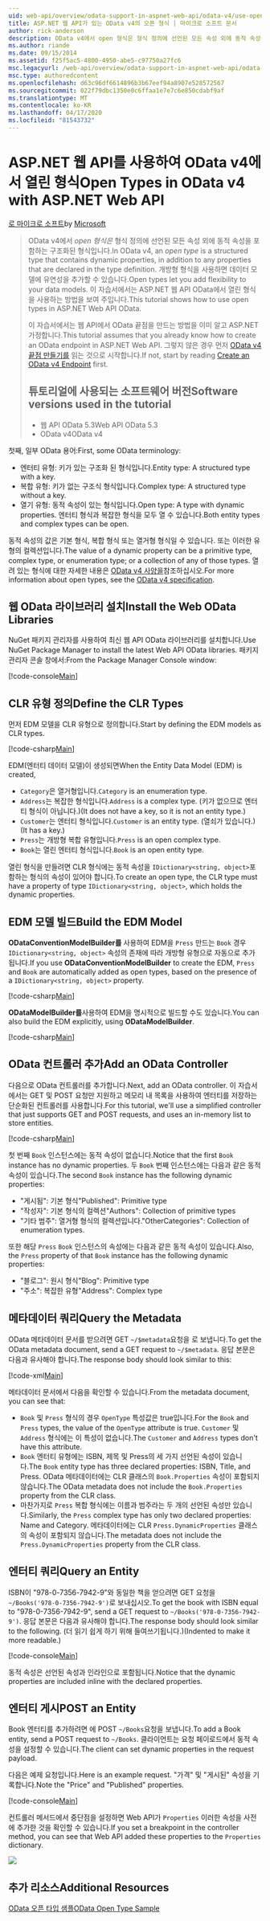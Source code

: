 ```yaml
---
uid: web-api/overview/odata-support-in-aspnet-web-api/odata-v4/use-open-types-in-odata-v4
title: ASP.NET 웹 API가 있는 OData v4의 오픈 형식 | 마이크로 소프트 문서
author: rick-anderson
description: OData v4에서 open 형식은 형식 정의에 선언된 모든 속성 외에 동적 속성을 포함하는 구조화된 형식입니다. 열기...
ms.author: riande
ms.date: 09/15/2014
ms.assetid: f25f5ac5-4800-4950-abe5-c97750a27fc6
msc.legacyurl: /web-api/overview/odata-support-in-aspnet-web-api/odata-v4/use-open-types-in-odata-v4
msc.type: authoredcontent
ms.openlocfilehash: d63c96df6614896b3b67eef94a8907e528572567
ms.sourcegitcommit: 022f79dbc1350e0c6ffaa1e7e7c6e850cdabf9af
ms.translationtype: MT
ms.contentlocale: ko-KR
ms.lasthandoff: 04/17/2020
ms.locfileid: "81543732"
---
```

# <a name="open-types-in-odata-v4-with-aspnet-web-api"></a><span data-ttu-id="c27a3-104">ASP.NET 웹 API를 사용하여 OData v4에서 열린 형식</span><span class="sxs-lookup"><span data-stu-id="c27a3-104">Open Types in OData v4 with ASP.NET Web API</span></span>

<span data-ttu-id="c27a3-105">[로 마이크로 소프트](https://github.com/microsoft)</span><span class="sxs-lookup"><span data-stu-id="c27a3-105">by [Microsoft](https://github.com/microsoft)</span></span>

> <span data-ttu-id="c27a3-106">OData v4에서 *open 형식은* 형식 정의에 선언된 모든 속성 외에 동적 속성을 포함하는 구조화된 형식입니다.</span><span class="sxs-lookup"><span data-stu-id="c27a3-106">In OData v4, an *open type* is a structured type that contains dynamic properties, in addition to any properties that are declared in the type definition.</span></span> <span data-ttu-id="c27a3-107">개방형 형식을 사용하면 데이터 모델에 유연성을 추가할 수 있습니다.</span><span class="sxs-lookup"><span data-stu-id="c27a3-107">Open types let you add flexibility to your data models.</span></span> <span data-ttu-id="c27a3-108">이 자습서에서는 ASP.NET 웹 API OData에서 열린 형식을 사용하는 방법을 보여 주입니다.</span><span class="sxs-lookup"><span data-stu-id="c27a3-108">This tutorial shows how to use open types in ASP.NET Web API OData.</span></span>
> 
> <span data-ttu-id="c27a3-109">이 자습서에서는 웹 API에서 OData 끝점을 만드는 방법을 이미 알고 ASP.NET 가정합니다.</span><span class="sxs-lookup"><span data-stu-id="c27a3-109">This tutorial assumes that you already know how to create an OData endpoint in ASP.NET Web API.</span></span> <span data-ttu-id="c27a3-110">그렇지 않은 경우 먼저 [OData v4 끝점 만들기를](create-an-odata-v4-endpoint.md) 읽는 것으로 시작합니다.</span><span class="sxs-lookup"><span data-stu-id="c27a3-110">If not, start by reading [Create an OData v4 Endpoint](create-an-odata-v4-endpoint.md) first.</span></span>
> 
> ## <a name="software-versions-used-in-the-tutorial"></a><span data-ttu-id="c27a3-111">튜토리얼에 사용되는 소프트웨어 버전</span><span class="sxs-lookup"><span data-stu-id="c27a3-111">Software versions used in the tutorial</span></span>
> 
> 
> - <span data-ttu-id="c27a3-112">웹 API OData 5.3</span><span class="sxs-lookup"><span data-stu-id="c27a3-112">Web API OData 5.3</span></span>
> - <span data-ttu-id="c27a3-113">OData v4</span><span class="sxs-lookup"><span data-stu-id="c27a3-113">OData v4</span></span>

<span data-ttu-id="c27a3-114">첫째, 일부 OData 용어:</span><span class="sxs-lookup"><span data-stu-id="c27a3-114">First, some OData terminology:</span></span>

- <span data-ttu-id="c27a3-115">엔터티 유형: 키가 있는 구조화 된 형식입니다.</span><span class="sxs-lookup"><span data-stu-id="c27a3-115">Entity type: A structured type with a key.</span></span>
- <span data-ttu-id="c27a3-116">복합 유형: 키가 없는 구조식 형식입니다.</span><span class="sxs-lookup"><span data-stu-id="c27a3-116">Complex type: A structured type without a key.</span></span>
- <span data-ttu-id="c27a3-117">열기 유형: 동적 속성이 있는 형식입니다.</span><span class="sxs-lookup"><span data-stu-id="c27a3-117">Open type: A type with dynamic properties.</span></span> <span data-ttu-id="c27a3-118">엔터티 형식과 복잡한 형식을 모두 열 수 있습니다.</span><span class="sxs-lookup"><span data-stu-id="c27a3-118">Both entity types and complex types can be open.</span></span>

<span data-ttu-id="c27a3-119">동적 속성의 값은 기본 형식, 복합 형식 또는 열거형 형식일 수 있습니다. 또는 이러한 유형의 컬렉션입니다.</span><span class="sxs-lookup"><span data-stu-id="c27a3-119">The value of a dynamic property can be a primitive type, complex type, or enumeration type; or a collection of any of those types.</span></span> <span data-ttu-id="c27a3-120">열려 있는 형식에 대한 자세한 내용은 [OData v4 사양을](http://www.odata.org/documentation/odata-version-4-0/)참조하십시오.</span><span class="sxs-lookup"><span data-stu-id="c27a3-120">For more information about open types, see the [OData v4 specification](http://www.odata.org/documentation/odata-version-4-0/).</span></span>

## <a name="install-the-web-odata-libraries"></a><span data-ttu-id="c27a3-121">웹 OData 라이브러리 설치</span><span class="sxs-lookup"><span data-stu-id="c27a3-121">Install the Web OData Libraries</span></span>

<span data-ttu-id="c27a3-122">NuGet 패키지 관리자를 사용하여 최신 웹 API OData 라이브러리를 설치합니다.</span><span class="sxs-lookup"><span data-stu-id="c27a3-122">Use NuGet Package Manager to install the latest Web API OData libraries.</span></span> <span data-ttu-id="c27a3-123">패키지 관리자 콘솔 창에서:</span><span class="sxs-lookup"><span data-stu-id="c27a3-123">From the Package Manager Console window:</span></span>

[!code-console[Main](use-open-types-in-odata-v4/samples/sample1.cmd)]

## <a name="define-the-clr-types"></a><span data-ttu-id="c27a3-124">CLR 유형 정의</span><span class="sxs-lookup"><span data-stu-id="c27a3-124">Define the CLR Types</span></span>

<span data-ttu-id="c27a3-125">먼저 EDM 모델을 CLR 유형으로 정의합니다.</span><span class="sxs-lookup"><span data-stu-id="c27a3-125">Start by defining the EDM models as CLR types.</span></span>

[!code-csharp[Main](use-open-types-in-odata-v4/samples/sample2.cs)]

<span data-ttu-id="c27a3-126">EDM(엔터티 데이터 모델)이 생성되면</span><span class="sxs-lookup"><span data-stu-id="c27a3-126">When the Entity Data Model (EDM) is created,</span></span>

- <span data-ttu-id="c27a3-127">`Category`은 열거형입니다.</span><span class="sxs-lookup"><span data-stu-id="c27a3-127">`Category` is an enumeration type.</span></span>
- <span data-ttu-id="c27a3-128">`Address`는 복잡한 형식입니다.</span><span class="sxs-lookup"><span data-stu-id="c27a3-128">`Address` is a complex type.</span></span> <span data-ttu-id="c27a3-129">(키가 없으므로 엔터티 형식이 아닙니다.)</span><span class="sxs-lookup"><span data-stu-id="c27a3-129">(It does not have a key, so it is not an entity type.)</span></span>
- <span data-ttu-id="c27a3-130">`Customer`는 엔터티 형식입니다.</span><span class="sxs-lookup"><span data-stu-id="c27a3-130">`Customer` is an entity type.</span></span> <span data-ttu-id="c27a3-131">(열쇠가 있습니다.)</span><span class="sxs-lookup"><span data-stu-id="c27a3-131">(It has a key.)</span></span>
- <span data-ttu-id="c27a3-132">`Press`는 개방형 복합 유형입니다.</span><span class="sxs-lookup"><span data-stu-id="c27a3-132">`Press` is an open complex type.</span></span>
- <span data-ttu-id="c27a3-133">`Book`는 열린 엔터티 형식입니다.</span><span class="sxs-lookup"><span data-stu-id="c27a3-133">`Book` is an open entity type.</span></span>

<span data-ttu-id="c27a3-134">열린 형식을 만들려면 CLR 형식에는 동적 속성을 `IDictionary<string, object>`포함하는 형식의 속성이 있어야 합니다.</span><span class="sxs-lookup"><span data-stu-id="c27a3-134">To create an open type, the CLR type must have a property of type `IDictionary<string, object>`, which holds the dynamic properties.</span></span>

## <a name="build-the-edm-model"></a><span data-ttu-id="c27a3-135">EDM 모델 빌드</span><span class="sxs-lookup"><span data-stu-id="c27a3-135">Build the EDM Model</span></span>

<span data-ttu-id="c27a3-136">**ODataConventionModelBuilder를** 사용하여 EDM을 `Press` 만드는 `Book` 경우 `IDictionary<string, object>` 속성의 존재에 따라 개방형 유형으로 자동으로 추가됩니다.</span><span class="sxs-lookup"><span data-stu-id="c27a3-136">If you use **ODataConventionModelBuilder** to create the EDM, `Press` and `Book` are automatically added as open types, based on the presence of a `IDictionary<string, object>` property.</span></span>

[!code-csharp[Main](use-open-types-in-odata-v4/samples/sample3.cs)]

<span data-ttu-id="c27a3-137">**ODataModelBuilder를**사용하여 EDM을 명시적으로 빌드할 수도 있습니다.</span><span class="sxs-lookup"><span data-stu-id="c27a3-137">You can also build the EDM explicitly, using **ODataModelBuilder**.</span></span>

[!code-csharp[Main](use-open-types-in-odata-v4/samples/sample4.cs)]

## <a name="add-an-odata-controller"></a><span data-ttu-id="c27a3-138">OData 컨트롤러 추가</span><span class="sxs-lookup"><span data-stu-id="c27a3-138">Add an OData Controller</span></span>

<span data-ttu-id="c27a3-139">다음으로 OData 컨트롤러를 추가합니다.</span><span class="sxs-lookup"><span data-stu-id="c27a3-139">Next, add an OData controller.</span></span> <span data-ttu-id="c27a3-140">이 자습서에서는 GET 및 POST 요청만 지원하고 메모리 내 목록을 사용하여 엔터티를 저장하는 단순화된 컨트롤러를 사용합니다.</span><span class="sxs-lookup"><span data-stu-id="c27a3-140">For this tutorial, we'll use a simplified controller that just supports GET and POST requests, and uses an in-memory list to store entities.</span></span>

[!code-csharp[Main](use-open-types-in-odata-v4/samples/sample5.cs)]

<span data-ttu-id="c27a3-141">첫 번째 `Book` 인스턴스에는 동적 속성이 없습니다.</span><span class="sxs-lookup"><span data-stu-id="c27a3-141">Notice that the first `Book` instance has no dynamic properties.</span></span> <span data-ttu-id="c27a3-142">두 `Book` 번째 인스턴스에는 다음과 같은 동적 속성이 있습니다.</span><span class="sxs-lookup"><span data-stu-id="c27a3-142">The second `Book` instance has the following dynamic properties:</span></span>

- <span data-ttu-id="c27a3-143">"게시됨": 기본 형식</span><span class="sxs-lookup"><span data-stu-id="c27a3-143">"Published": Primitive type</span></span>
- <span data-ttu-id="c27a3-144">"작성자": 기본 형식의 컬렉션</span><span class="sxs-lookup"><span data-stu-id="c27a3-144">"Authors": Collection of primitive types</span></span>
- <span data-ttu-id="c27a3-145">"기타 범주": 열거형 형식의 컬렉션입니다.</span><span class="sxs-lookup"><span data-stu-id="c27a3-145">"OtherCategories": Collection of enumeration types.</span></span>

<span data-ttu-id="c27a3-146">또한 해당 `Press` `Book` 인스턴스의 속성에는 다음과 같은 동적 속성이 있습니다.</span><span class="sxs-lookup"><span data-stu-id="c27a3-146">Also, the `Press` property of that `Book` instance has the following dynamic properties:</span></span>

- <span data-ttu-id="c27a3-147">"블로그": 원시 형식</span><span class="sxs-lookup"><span data-stu-id="c27a3-147">"Blog": Primitive type</span></span>
- <span data-ttu-id="c27a3-148">"주소": 복잡한 유형</span><span class="sxs-lookup"><span data-stu-id="c27a3-148">"Address": Complex type</span></span>

## <a name="query-the-metadata"></a><span data-ttu-id="c27a3-149">메타데이터 쿼리</span><span class="sxs-lookup"><span data-stu-id="c27a3-149">Query the Metadata</span></span>

<span data-ttu-id="c27a3-150">OData 메타데이터 문서를 받으려면 GET `~/$metadata`요청을 로 보냅니다.</span><span class="sxs-lookup"><span data-stu-id="c27a3-150">To get the OData metadata document, send a GET request to `~/$metadata`.</span></span> <span data-ttu-id="c27a3-151">응답 본문은 다음과 유사해야 합니다.</span><span class="sxs-lookup"><span data-stu-id="c27a3-151">The response body should look similar to this:</span></span>

[!code-xml[Main](use-open-types-in-odata-v4/samples/sample6.xml?highlight=5,21)]

<span data-ttu-id="c27a3-152">메타데이터 문서에서 다음을 확인할 수 있습니다.</span><span class="sxs-lookup"><span data-stu-id="c27a3-152">From the metadata document, you can see that:</span></span>

- <span data-ttu-id="c27a3-153">`Book` 및 `Press` 형식의 경우 `OpenType` 특성값은 true입니다.</span><span class="sxs-lookup"><span data-stu-id="c27a3-153">For the `Book` and `Press` types, the value of the `OpenType` attribute is true.</span></span> <span data-ttu-id="c27a3-154">`Customer` 및 `Address` 형식에는 이 특성이 없습니다.</span><span class="sxs-lookup"><span data-stu-id="c27a3-154">The `Customer` and `Address` types don't have this attribute.</span></span>
- <span data-ttu-id="c27a3-155">`Book` 엔터티 유형에는 ISBN, 제목 및 Press의 세 가지 선언된 속성이 있습니다.</span><span class="sxs-lookup"><span data-stu-id="c27a3-155">The `Book` entity type has three declared properties: ISBN, Title, and Press.</span></span> <span data-ttu-id="c27a3-156">OData 메타데이터에는 CLR 클래스의 `Book.Properties` 속성이 포함되지 않습니다.</span><span class="sxs-lookup"><span data-stu-id="c27a3-156">The OData metadata does not include the `Book.Properties` property from the CLR class.</span></span>
- <span data-ttu-id="c27a3-157">마찬가지로 `Press` 복합 형식에는 이름과 범주라는 두 개의 선언된 속성만 있습니다.</span><span class="sxs-lookup"><span data-stu-id="c27a3-157">Similarly, the `Press` complex type has only two declared properties: Name and Category.</span></span> <span data-ttu-id="c27a3-158">메타데이터에는 CLR `Press.DynamicProperties` 클래스의 속성이 포함되지 않습니다.</span><span class="sxs-lookup"><span data-stu-id="c27a3-158">The metadata does not include the `Press.DynamicProperties` property from the CLR class.</span></span>

## <a name="query-an-entity"></a><span data-ttu-id="c27a3-159">엔터티 쿼리</span><span class="sxs-lookup"><span data-stu-id="c27a3-159">Query an Entity</span></span>

<span data-ttu-id="c27a3-160">ISBN이 "978-0-7356-7942-9"와 동일한 책을 얻으려면 GET 요청을 `~/Books('978-0-7356-7942-9')`로 보내십시오.</span><span class="sxs-lookup"><span data-stu-id="c27a3-160">To get the book with ISBN equal to "978-0-7356-7942-9", send a GET request to `~/Books('978-0-7356-7942-9')`.</span></span> <span data-ttu-id="c27a3-161">응답 본문은 다음과 유사해야 합니다.</span><span class="sxs-lookup"><span data-stu-id="c27a3-161">The response body should look similar to the following.</span></span> <span data-ttu-id="c27a3-162">(더 읽기 쉽게 하기 위해 들여쓰기됩니다.)</span><span class="sxs-lookup"><span data-stu-id="c27a3-162">(Indented to make it more readable.)</span></span>

[!code-console[Main](use-open-types-in-odata-v4/samples/sample7.cmd?highlight=8-13,15-23)]

<span data-ttu-id="c27a3-163">동적 속성은 선언된 속성과 인라인으로 포함됩니다.</span><span class="sxs-lookup"><span data-stu-id="c27a3-163">Notice that the dynamic properties are included inline with the declared properties.</span></span>

## <a name="post-an-entity"></a><span data-ttu-id="c27a3-164">엔터티 게시</span><span class="sxs-lookup"><span data-stu-id="c27a3-164">POST an Entity</span></span>

<span data-ttu-id="c27a3-165">Book 엔터티를 추가하려면 에 POST `~/Books`요청을 보냅니다.</span><span class="sxs-lookup"><span data-stu-id="c27a3-165">To add a Book entity, send a POST request to `~/Books`.</span></span> <span data-ttu-id="c27a3-166">클라이언트는 요청 페이로드에서 동적 속성을 설정할 수 있습니다.</span><span class="sxs-lookup"><span data-stu-id="c27a3-166">The client can set dynamic properties in the request payload.</span></span>

<span data-ttu-id="c27a3-167">다음은 예제 요청입니다.</span><span class="sxs-lookup"><span data-stu-id="c27a3-167">Here is an example request.</span></span> <span data-ttu-id="c27a3-168">"가격" 및 "게시된" 속성을 기록합니다.</span><span class="sxs-lookup"><span data-stu-id="c27a3-168">Note the "Price" and "Published" properties.</span></span>

[!code-console[Main](use-open-types-in-odata-v4/samples/sample8.cmd?highlight=10)]

<span data-ttu-id="c27a3-169">컨트롤러 메서드에서 중단점을 설정하면 Web API가 `Properties` 이러한 속성을 사전에 추가한 것을 확인할 수 있습니다.</span><span class="sxs-lookup"><span data-stu-id="c27a3-169">If you set a breakpoint in the controller method, you can see that Web API added these properties to the `Properties` dictionary.</span></span>

![](use-open-types-in-odata-v4/_static/image1.png)

## <a name="additional-resources"></a><span data-ttu-id="c27a3-170">추가 리소스</span><span class="sxs-lookup"><span data-stu-id="c27a3-170">Additional Resources</span></span>

[<span data-ttu-id="c27a3-171">OData 오픈 타입 샘플</span><span class="sxs-lookup"><span data-stu-id="c27a3-171">OData Open Type Sample</span></span>](http://aspnet.codeplex.com/sourcecontrol/latest#Samples/WebApi/OData/v4/ODataOpenTypeSample/ReadMe.txt)
